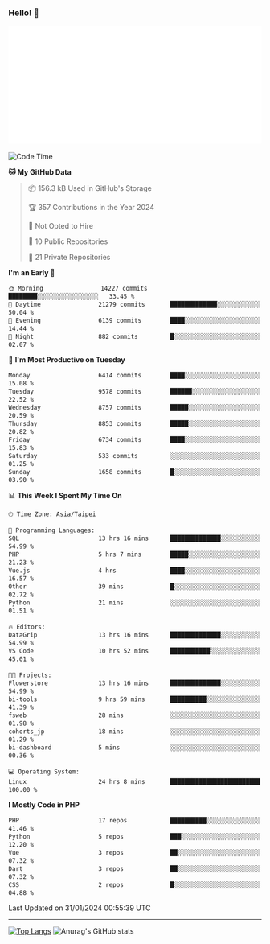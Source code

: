 ### Hello! 👋

![Metrics](/metrics.classic.svg)

<!--START_SECTION:waka-->
![Code Time](http://img.shields.io/badge/Code%20Time-1%2C090%20hrs%2036%20mins-blue)

**🐱 My GitHub Data** 

> 📦 156.3 kB Used in GitHub's Storage 
 > 
> 🏆 357 Contributions in the Year 2024
 > 
> 🚫 Not Opted to Hire
 > 
> 📜 10 Public Repositories 
 > 
> 🔑 21 Private Repositories 
 > 
**I'm an Early 🐤** 

```text
🌞 Morning                14227 commits       ████████░░░░░░░░░░░░░░░░░   33.45 % 
🌆 Daytime                21279 commits       █████████████░░░░░░░░░░░░   50.04 % 
🌃 Evening                6139 commits        ████░░░░░░░░░░░░░░░░░░░░░   14.44 % 
🌙 Night                  882 commits         █░░░░░░░░░░░░░░░░░░░░░░░░   02.07 % 
```
📅 **I'm Most Productive on Tuesday** 

```text
Monday                   6414 commits        ████░░░░░░░░░░░░░░░░░░░░░   15.08 % 
Tuesday                  9578 commits        ██████░░░░░░░░░░░░░░░░░░░   22.52 % 
Wednesday                8757 commits        █████░░░░░░░░░░░░░░░░░░░░   20.59 % 
Thursday                 8853 commits        █████░░░░░░░░░░░░░░░░░░░░   20.82 % 
Friday                   6734 commits        ████░░░░░░░░░░░░░░░░░░░░░   15.83 % 
Saturday                 533 commits         ░░░░░░░░░░░░░░░░░░░░░░░░░   01.25 % 
Sunday                   1658 commits        █░░░░░░░░░░░░░░░░░░░░░░░░   03.90 % 
```


📊 **This Week I Spent My Time On** 

```text
🕑︎ Time Zone: Asia/Taipei

💬 Programming Languages: 
SQL                      13 hrs 16 mins      ██████████████░░░░░░░░░░░   54.99 % 
PHP                      5 hrs 7 mins        █████░░░░░░░░░░░░░░░░░░░░   21.23 % 
Vue.js                   4 hrs               ████░░░░░░░░░░░░░░░░░░░░░   16.57 % 
Other                    39 mins             █░░░░░░░░░░░░░░░░░░░░░░░░   02.72 % 
Python                   21 mins             ░░░░░░░░░░░░░░░░░░░░░░░░░   01.51 % 

🔥 Editors: 
DataGrip                 13 hrs 16 mins      ██████████████░░░░░░░░░░░   54.99 % 
VS Code                  10 hrs 52 mins      ███████████░░░░░░░░░░░░░░   45.01 % 

🐱‍💻 Projects: 
Flowerstore              13 hrs 16 mins      ██████████████░░░░░░░░░░░   54.99 % 
bi-tools                 9 hrs 59 mins       ██████████░░░░░░░░░░░░░░░   41.39 % 
fsweb                    28 mins             ░░░░░░░░░░░░░░░░░░░░░░░░░   01.98 % 
cohorts_jp               18 mins             ░░░░░░░░░░░░░░░░░░░░░░░░░   01.29 % 
bi-dashboard             5 mins              ░░░░░░░░░░░░░░░░░░░░░░░░░   00.36 % 

💻 Operating System: 
Linux                    24 hrs 8 mins       █████████████████████████   100.00 % 
```

**I Mostly Code in PHP** 

```text
PHP                      17 repos            ██████████░░░░░░░░░░░░░░░   41.46 % 
Python                   5 repos             ███░░░░░░░░░░░░░░░░░░░░░░   12.20 % 
Vue                      3 repos             ██░░░░░░░░░░░░░░░░░░░░░░░   07.32 % 
Dart                     3 repos             ██░░░░░░░░░░░░░░░░░░░░░░░   07.32 % 
CSS                      2 repos             █░░░░░░░░░░░░░░░░░░░░░░░░   04.88 % 
```




 Last Updated on 31/01/2024 00:55:39 UTC
<!--END_SECTION:waka-->

<hr>

<span style="display:inline-block">[![Top Langs](https://github-readme-stats.vercel.app/api/top-langs/?username=maureendadap&layout=compact&theme=transparent)](https://github.com/anuraghazra/github-readme-stats)</span>
<span style="display:inline-block">![Anurag's GitHub stats](https://github-readme-stats.vercel.app/api?username=maureendadap&show_icons=true&theme=transparent&count_private=true)</span>

<!--
**MaureenDadap/maureendadap** is a ✨ _special_ ✨ repository because its `README.md` (this file) appears on your GitHub profile.

Here are some ideas to get you started:

- 🔭 I’m currently working on ...
- 🌱 I’m currently learning ...
- 👯 I’m looking to collaborate on ...
- 🤔 I’m looking for help with ...
- 💬 Ask me about ...
- 📫 How to reach me: ...
- 😄 Pronouns: ...
- ⚡ Fun fact: ...
-->

